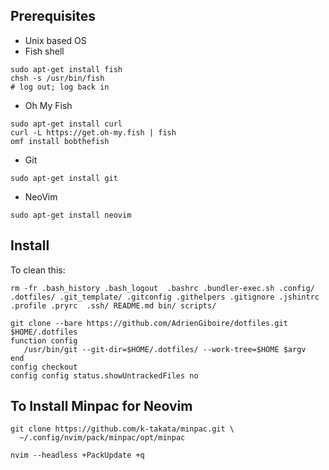 ## Prerequisites

* Unix based OS
* Fish shell
```
sudo apt-get install fish
chsh -s /usr/bin/fish
# log out; log back in
```
* Oh My Fish
```
sudo apt-get install curl
curl -L https://get.oh-my.fish | fish
omf install bobthefish
```
* Git
```
sudo apt-get install git
```
* NeoVim
```
sudo apt-get install neovim
```

## Install

To clean this:

```
rm -fr .bash_history .bash_logout  .bashrc .bundler-exec.sh .config/ .dotfiles/ .git_template/ .gitconfig .githelpers .gitignore .jshintrc .profile .pryrc  .ssh/ README.md bin/ scripts/
```

```
git clone --bare https://github.com/AdrienGiboire/dotfiles.git $HOME/.dotfiles
function config
   /usr/bin/git --git-dir=$HOME/.dotfiles/ --work-tree=$HOME $argv
end
config checkout
config config status.showUntrackedFiles no
```

## To Install Minpac for Neovim

```
git clone https://github.com/k-takata/minpac.git \
  ~/.config/nvim/pack/minpac/opt/minpac

nvim --headless +PackUpdate +q
```
